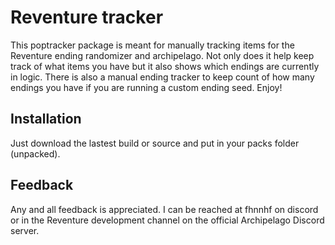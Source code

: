 # Reventure tracker

This poptracker package is meant for manually tracking items for the Reventure ending randomizer and archipelago. Not only does it help keep track of what items you have but it also shows which endings are currently in logic. There is also a manual ending tracker to keep count of how many endings you have if you are running a custom ending seed. Enjoy!

## Installation

Just download the lastest build or source and put in your packs folder (unpacked).

## Feedback

Any and all feedback is appreciated. I can be reached at fhnnhf on discord or in the Reventure development channel on the official Archipelago Discord server.